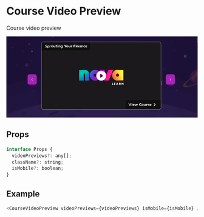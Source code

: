 # Course Video Preview

Course video preview

![](./readmeIMG/2023-02-15-16-33-59.png)

## Props

```js
interface Props {
  videoPreviews?: any[];
  className?: string;
  isMobile?: boolean;
}
```

## Example

```js
<CourseVideoPreview videoPreviews={videoPreviews} isMobile={isMobile} />
```
